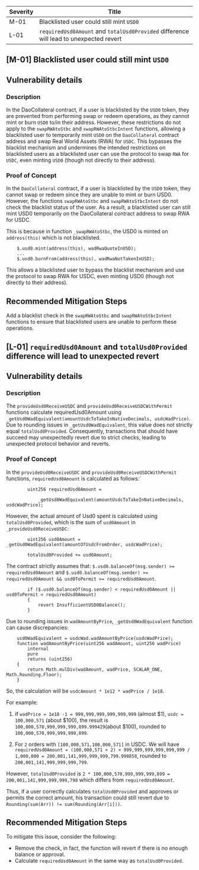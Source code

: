 | Severity | Title |
| -------- | -------- | 
|M-01 |Blacklisted user could still mint `USD0`|
|L-01 |`requiredUsd0Amount` and `totalUsd0Provided` difference will lead to unexpected revert|


## [M-01] Blacklisted user could still mint `USD0`

## Vulnerability details
### Description
In the DaoCollateral contract, if a user is blacklisted by the `USD0` token, they are prevented from performing swap or redeem operations, as they cannot mint or burn `USD0` to/in their address. However, these restrictions do not apply to the `swapRWAtoStbc` and `swapRWAtoStbcIntent` functions, allowing a blacklisted user to temporarily mint `USD0` on the `DaoCollateral` contract address and swap Real World Assets (RWA) for `USDC`. This bypasses the blacklist mechanism and undermines the intended restrictions on blacklisted users as a blacklisted user can use the protocol to swap `RWA` for `USDC`, even minting `USD0` (though not directly to their address).

### Proof of Concept

In the `DaoCollateral` contract, if a user is blacklisted by the `USD0` token, they cannot swap or redeem since they are unable to mint or burn USD0. However, the functions `swapRWAtoStbc` and `swapRWAtoStbcIntent` do not check the blacklist status of the user. As a result, a blacklisted user can still mint USD0 temporarily on the DaoCollateral contract address to swap RWA for USDC.

This is because in function `_swapRWAtoStbc`, the USD0 is minted on `address(this)` which is not blacklisted.
```solidity
    $.usd0.mint(address(this), wadRwaQuoteInUSD);
    ...
    $.usd0.burnFrom(address(this), wadRwaNotTakenInUSD);
```
This allows a blacklisted user to bypass the blacklist mechanism and use the protocol to swap RWA for USDC, even minting USD0 (though not directly to their address).

## Recommended Mitigation Steps
Add a blacklist check in the `swapRWAtoStbc` and `swapRWAtoStbcIntent` functions to ensure that blacklisted users are unable to perform these operations.




## [L-01] `requiredUsd0Amount` and `totalUsd0Provided` difference will lead to unexpected revert

## Vulnerability details
### Description
The `provideUsd0ReceiveUSDC` and `provideUsd0ReceiveUSDCWithPermit` functions calculate requiredUsd0Amount using `_getUsd0WadEquivalent(amountUsdcToTakeInNativeDecimals, usdcWadPrice)`. Due to rounding issues in `_getUsd0WadEquivalent`, this value does not strictly equal `totalUsd0Provided`. Consequently, transactions that should have succeed may unexpectedly revert due to strict checks, leading to unexpected protocol behavior and reverts.
### Proof of Concept

In the `provideUsd0ReceiveUSDC` and `provideUsd0ReceiveUSDCWithPermit` functions, `requiredUsd0Amount` is calculated as follows:`
```solidity
        uint256 requiredUsd0Amount =

            _getUsd0WadEquivalent(amountUsdcToTakeInNativeDecimals, usdcWadPrice);
```
However, the actual amount of Usd0 spent is calculated using `totalUsd0Provided`, which is the sum of `usd0Amount` in `_provideUsd0ReceiveUSDC`:
```solidity
        uint256 usd0Amount = _getUsd0WadEquivalent(amountOfUsdcFromOrder, usdcWadPrice);

        totalUsd0Provided += usd0Amount;
```
The contract strictly assumes that: `$.usd0.balanceOf(msg.sender) >= requiredUsd0Amount` and `$.usd0.balanceOf(msg.sender) >= requiredUsd0Amount && usd0ToPermit >= requiredUsd0Amount`.
```solidity
        if ($.usd0.balanceOf(msg.sender) < requiredUsd0Amount || usd0ToPermit < requiredUsd0Amount)
        {
            revert InsufficientUSD0Balance();
        }
```
Due to rounding issues in `wadAmountByPrice`, `_getUsd0WadEquivalent` function can cause discrepancies:
```solidity
    usd0WadEquivalent = usdcWad.wadAmountByPrice(usdcWadPrice);
    function wadAmountByPrice(uint256 wadAmount, uint256 wadPrice)
        internal
        pure
        returns (uint256)
    {
        return Math.mulDiv(wadAmount, wadPrice, SCALAR_ONE, Math.Rounding.Floor);
    }
```
So, the calculation will be `usdcAmount * 1e12 * wadPrice / 1e18`.

For example:

1. if `wadPrice = 1e18 -1 = 999,999,999,999,999,999` (almost $1), `usdc = 100,000,571` (about $100), the result is `100,000,570,999,999,999,899.999429`(about $100), rounded to `100,000,570,999,999,999,899`.

2. For `2` orders with `[100,000,571,100,000,571]` in USDC. We will have `requiredUsd0Amount = (100,000,571 × 2) × 999,999,999,999,999,999 / 1,000,000 = 200,001,141,999,999,999,799.998858`, rounded to  `200,001,141,999,999,999,799`.

However, `totalUsd0Provided` is `2 * 100,000,570,999,999,999,899 = 200,001,141,999,999,999,798` which differs from `requiredUsd0Amount`.

Thus, if a user correctly calculates `totalUsd0Provided` and approves or permits the correct amount, his transaction could still revert due to `Rounding(sum(Arr)) != sum(Rounding(Arr[i]))`.

## Recommended Mitigation Steps
To mitigate this issue, consider the following:

- Remove the check, in fact, the function will revert if there is no enough balance or approval.
- Calculate `requiredUsd0Amount` in the same way as `totalUsd0Provided`.


